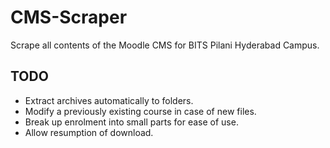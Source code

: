 # CMS-Scraper
Scrape all contents of the Moodle CMS for BITS Pilani Hyderabad Campus.

## TODO
* Extract archives automatically to folders.
* Modify a previously existing course in case of new files.
* Break up enrolment into small parts for ease of use.
* Allow resumption of download.
